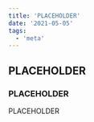 ```yaml
---
title: 'PLACEHOLDER'
date: '2021-05-05'
tags:
  - 'meta'
---
```


## PLACEHOLDER

### PLACEHOLDER

PLACEHOLDER